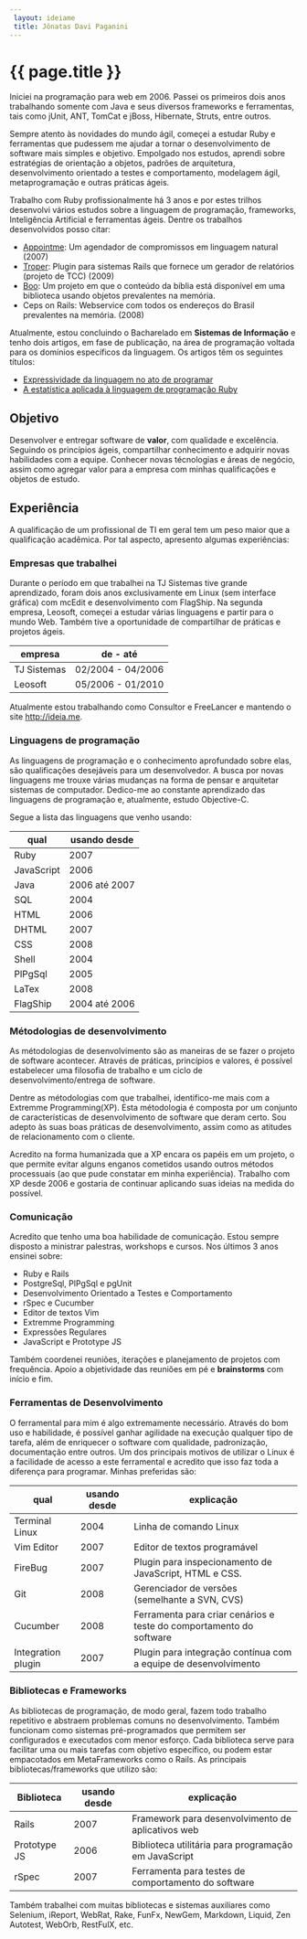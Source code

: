 ```yaml
---
 layout: ideiame
 title: Jônatas Davi Paganini
---
```


# {{ page.title }}

Iniciei na programação para web em 2006. Passei os primeiros dois anos trabalhando somente com Java e seus diversos frameworks e ferramentas, tais como jUnit, ANT, TomCat e jBoss, Hibernate, Struts, entre outros. 

Sempre atento às novidades do mundo ágil, começei a estudar Ruby e ferramentas que pudessem me ajudar a tornar o desenvolvimento de software mais simples e objetivo. Empolgado nos estudos, aprendi sobre estratégias de orientação a objetos, padrões de arquitetura, desenvolvimento orientado a testes e comportamento, modelagem ágil, metaprogramação e outras práticas ágeis.

 Trabalho com Ruby profissionalmente há 3 anos e por estes trilhos desenvolvi vários estudos sobre a linguagem de programação, frameworks, Inteligência Artificial e ferramentas ágeis. Dentre os trabalhos desenvolvidos posso citar:

* [Appointme][appointme]: Um agendador de compromissos em linguagem natural (2007)
* [Troper][troper]: Plugin para sistemas Rails que fornece um gerador de relatórios (projeto de TCC) (2009)
* [Boo][boo]: Um projeto em que o conteúdo da bíblia está disponível em uma biblioteca usando objetos prevalentes na memória.
* Ceps on Rails: Webservice com todos os endereços do Brasil prevalentes na memória. (2008)

Atualmente, estou concluindo o Bacharelado em **Sistemas de Informação** e tenho dois artigos, em fase de publicação, na área de programação voltada para os domínios específicos da linguagem. Os artigos têm os seguintes títulos:

* [Expressividade da linguagem no ato de programar][artigo_elep]
* [A estatística aplicada à linguagem de programação Ruby][artigo_estatistica]

## Objetivo 

Desenvolver e entregar software de **valor**, com qualidade e excelência. Seguindo os princípios ágeis, compartilhar conhecimento e adquirir novas habilidades com a equipe. Conhecer novas técnologias e áreas de negócio, assim como agregar valor para a empresa com minhas qualificações e objetos de estudo.


## Experiência 

A qualificação de um profissional de TI em geral tem um peso maior que a qualificação acadêmica. Por tal aspecto, apresento algumas experiências:

### Empresas que trabalhei

 Durante o período em que trabalhei na TJ Sistemas tive grande aprendizado, foram dois anos exclusivamente em Linux (sem interface gráfica) com mcEdit e desenvolvimento com FlagShip. Na segunda empresa, Leosoft, começei a estudar várias linguagens e partir para o mundo Web. Também tive a oportunidade de compartilhar de práticas e projetos ágeis.

empresa     | de - até 
------------|-----------------
TJ Sistemas | 02/2004 - 04/2006
Leosoft     | 05/2006 - 01/2010

Atualmente estou trabalhando como Consultor e FreeLancer e mantendo o site <http://ideia.me>.

### Linguagens de programação

As linguagens de programação e o conhecimento aprofundado sobre elas, são qualificações desejáveis para um desenvolvedor. A busca por novas linguagens me trouxe várias mudanças na forma de pensar e arquitetar sistemas de computador. Dedico-me ao constante aprendizado das linguagens de programação e, atualmente, estudo Objective-C. 

Segue a lista das linguagens que venho usando:

 qual       | usando desde
----------- | ------------
 Ruby       | 2007
 JavaScript | 2006 
 Java       | 2006 até 2007
 SQL        | 2004
 HTML       | 2006
 DHTML      | 2007
 CSS        | 2008
 Shell      | 2004
 PlPgSql    | 2005
 LaTex      | 2008
 FlagShip   | 2004 até 2006 

### Métodologias de desenvolvimento

As métodologias de desenvolvimento são as maneiras de se fazer o projeto de software acontecer. Através de práticas, princípios e valores, é possível estabelecer uma filosofia de trabalho e um ciclo de desenvolvimento/entrega de software. 

Dentre as métodologias com que trabalhei, identifico-me mais com a Extremme Programming(XP). Esta métodologia é composta por um conjunto de características de desenvolvimento de software que deram certo. Sou adepto às suas boas práticas de desenvolvimento, assim como as atitudes de relacionamento com o cliente. 

Acredito na forma humanizada que a XP encara os papéis em um projeto, o que permite evitar alguns enganos cometidos usando outros métodos processuais (ao que pude constatar em minha experiência). Trabalho com XP desde 2006 e gostaria de continuar aplicando suas ideias na medida do possível. 

### Comunicação 

Acredito que tenho uma boa habilidade de comunicação. Estou sempre disposto a ministrar palestras, workshops e cursos. Nos últimos 3 anos ensinei sobre:

* Ruby e Rails 
* PostgreSql, PlPgSql e pgUnit
* Desenvolvimento Orientado a Testes e Comportamento
* rSpec e Cucumber
* Editor de textos Vim 
* Extremme Programming
* Expressões Regulares
* JavaScript e Prototype JS

Também coordenei reuniões, iterações e planejamento de projetos com frequência. Apoio a objetividade das reuniões em pé e __brainstorms__ com início e fim.

### Ferramentas de Desenvolvimento

O ferramental para mim é algo extremamente necessário. Através do bom uso e habilidade, é possível ganhar agilidade na execução qualquer tipo de tarefa, além de enriquecer o software com qualidade, padronização, documentação entre outros. Um dos principais motivos de utilizar o Linux é a facilidade de acesso a este ferramental e acredito que isso faz toda a diferença para programar. Minhas preferidas são:

 qual                | usando desde | explicação
-------------------- | -------------| -------
 Terminal Linux      |     2004     | Linha de comando Linux 
 Vim Editor          |     2007     | Editor de textos programável 
 FireBug             |     2007     | Plugin para inspecionamento de JavaScript, HTML e CSS.
 Git                 |     2008     | Gerenciador de versões (semelhante a SVN, CVS)
 Cucumber            |     2008     | Ferramenta para criar cenários e teste do comportamento do software
 Integration plugin  |     2007     | Plugin para integração contínua com a equipe de desenvolvimento

### Bibliotecas e Frameworks 

As bibliotecas de programação, de modo geral, fazem todo trabalho repetitivo e abstraem problemas comuns no desenvolvimento. Também funcionam como sistemas pré-programados que permitem ser configurados e executados com menor esforço. Cada biblioteca serve para facilitar uma ou mais tarefas com objetivo específico, ou podem estar empacotados em MetaFrameworks como o Rails. As principais bibliotecas/frameworks que utilizo são:

 Biblioteca          | usando desde | explicação
-------------------- | ------------ | --------
 Rails               |     2007     | Framework para desenvolvimento de aplicativos web
 Prototype JS        |     2006     | Biblioteca utilitária para programação em JavaScript
 rSpec               |     2007     | Ferramenta para testes de comportamento do software

Também trabalhei com muitas bibliotecas e sistemas auxiliares como Selenium, iReport, WebRat, Rake, FunFx, NewGem, Markdown, Liquid, Zen Autotest, WebOrb, RestFulX, etc.


[appointme]: http://github.com/jonatas/appointme 
[troper]: http://github.com/jonatas/troper
[artigo_estatistica]: http://github.com/jonatas/artigo_estatistica
[artigo_elep]: http://github.com/jonatas/artigo_elep
[boo]: http://boo.rubyforge.org
